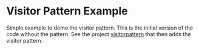 # Visitor Pattern Example
Simple example to demo the visitor pattern. This is the initial version of the code without the pattern. See the project [visitorpattern](https://github.com/pinzger/visitorpattern) that then adds the visitor pattern.
